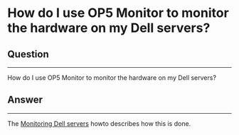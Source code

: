 # How do I use OP5 Monitor to monitor the hardware on my Dell servers?

## Question

* * * * *

How do I use OP5 Monitor to monitor the hardware on my Dell servers?

## Answer

* * * * *

The [Monitoring Dell servers](https://kb.op5.com/display/HOWTOs/Monitoring+Dell+servers) howto describes how this is done.

